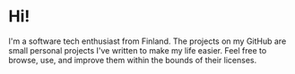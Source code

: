 # Hi!

I'm a software tech enthusiast from Finland. The projects on my GitHub are small personal projects I've written to make my life easier. Feel free to browse, use, and improve them within the bounds of their licenses.
